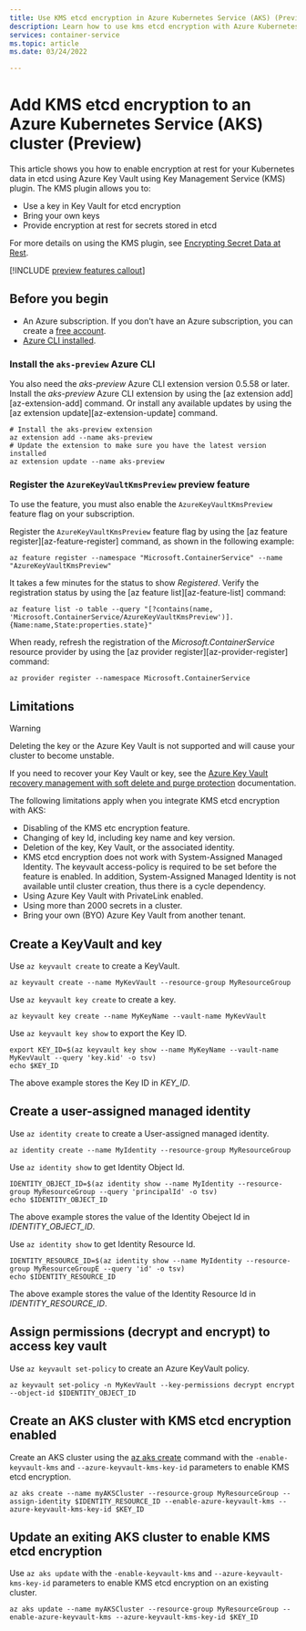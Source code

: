 ```yaml
---
title: Use KMS etcd encryption in Azure Kubernetes Service (AKS) (Preview)
description: Learn how to use kms etcd encryption with Azure Kubernetes Service (AKS)
services: container-service
ms.topic: article
ms.date: 03/24/2022

---
```


# Add KMS etcd encryption to an Azure Kubernetes Service (AKS) cluster (Preview)

This article shows you how to enable encryption at rest for your Kubernetes data in etcd using Azure Key Vault using Key Management Service (KMS) plugin. The KMS plugin allows you to:

* Use a key in Key Vault for etcd encryption
* Bring your own keys
* Provide encryption at rest for secrets stored in etcd

For more details on using the KMS plugin, see [Encrypting Secret Data at Rest](https://kubernetes.io/docs/tasks/administer-cluster/kms-provider/).

[!INCLUDE [preview features callout](./includes/preview/preview-callout.md)]

## Before you begin

* An Azure subscription. If you don't have an Azure subscription, you can create a [free account](https://azure.microsoft.com/free).
* [Azure CLI installed](/cli/azure/install-azure-cli).

### Install the `aks-preview` Azure CLI

You also need the *aks-preview* Azure CLI extension version 0.5.58 or later. Install the *aks-preview* Azure CLI extension by using the [az extension add][az-extension-add] command. Or install any available updates by using the [az extension update][az-extension-update] command.

```azurecli-interactive
# Install the aks-preview extension
az extension add --name aks-preview
# Update the extension to make sure you have the latest version installed
az extension update --name aks-preview
```

### Register the `AzureKeyVaultKmsPreview` preview feature

To use the feature, you must also enable the `AzureKeyVaultKmsPreview` feature flag on your subscription.

Register the `AzureKeyVaultKmsPreview` feature flag by using the [az feature register][az-feature-register] command, as shown in the following example:

```azurecli-interactive
az feature register --namespace "Microsoft.ContainerService" --name "AzureKeyVaultKmsPreview"
```

It takes a few minutes for the status to show *Registered*. Verify the registration status by using the [az feature list][az-feature-list] command:

```azurecli-interactive
az feature list -o table --query "[?contains(name, 'Microsoft.ContainerService/AzureKeyVaultKmsPreview')].{Name:name,State:properties.state}"
```

When ready, refresh the registration of the *Microsoft.ContainerService* resource provider by using the [az provider register][az-provider-register] command:

```azurecli-interactive
az provider register --namespace Microsoft.ContainerService
```

## Limitations

> [!WARNING]
> Deleting the key or the Azure Key Vault is not supported and will cause your cluster to become unstable.
> 
> If you need to recover your Key Vault or key, see the [Azure Key Vault recovery management with soft delete and purge protection](../key-vault/general/key-vault-recovery?tabs=azure-cli) documentation.

The following limitations apply when you integrate KMS etcd encryption with AKS:

* Disabling of the KMS etc encryption feature.
* Changing of key Id, including key name and key version.
* Deletion of the key, Key Vault, or the associated identity.
* KMS etcd encryption does not work with System-Assigned Managed Identity. The keyvault access-policy is required to be set before the feature is enabled. In addition, System-Assigned Managed Identity is not available until cluster creation, thus there is a cycle dependency.
* Using Azure Key Vault with PrivateLink enabled.
* Using more than 2000 secrets in a cluster.
* Bring your own (BYO) Azure Key Vault from another tenant.


## Create a KeyVault and key

Use `az keyvault create` to create a KeyVault.

```azurecli
az keyvault create --name MyKevVault --resource-group MyResourceGroup
```

Use `az keyvault key create` to create a key.

```azurecli
az keyvault key create --name MyKeyName --vault-name MyKevVault
```

Use `az keyvault key show` to export the Key ID.

```azurecli
export KEY_ID=$(az keyvault key show --name MyKeyName --vault-name MyKevVault --query 'key.kid' -o tsv)
echo $KEY_ID
```

The above example stores the Key ID in *KEY_ID*.
 
## Create a user-assigned managed identity

Use `az identity create` to create a User-assigned managed identity.

```azurecli
az identity create --name MyIdentity --resource-group MyResourceGroup
```

Use `az identity show` to get Identity Object Id.

```azurecli
IDENTITY_OBJECT_ID=$(az identity show --name MyIdentity --resource-group MyResourceGroup --query 'principalId' -o tsv)
echo $IDENTITY_OBJECT_ID
```

The above example stores the value of the Identity Obeject Id in *IDENTITY_OBJECT_ID*.

Use `az identity show` to get Identity Resource Id.

```azurecli
IDENTITY_RESOURCE_ID=$(az identity show --name MyIdentity --resource-group MyResourceGroupE --query 'id' -o tsv)
echo $IDENTITY_RESOURCE_ID
```

The above example stores the value of the Identity Resource Id in *IDENTITY_RESOURCE_ID*.

## Assign permissions (decrypt and encrypt) to access key vault

Use `az keyvault set-policy` to create an Azure KeyVault policy.

```azurecli-interactive
az keyvault set-policy -n MyKevVault --key-permissions decrypt encrypt --object-id $IDENTITY_OBJECT_ID
```

## Create an AKS cluster with KMS etcd encryption enabled

Create an AKS cluster using the [az aks create][az-aks-create] command with the `-enable-keyvault-kms` and `--azure-keyvault-kms-key-id` parameters to enable KMS etcd encryption.

```azurecli-interactive
az aks create --name myAKSCluster --resource-group MyResourceGroup --assign-identity $IDENTITY_RESOURCE_ID --enable-azure-keyvault-kms --azure-keyvault-kms-key-id $KEY_ID
```

## Update an exiting AKS cluster to enable KMS etcd encryption

Use `az aks update` with the `-enable-keyvault-kms` and `--azure-keyvault-kms-key-id` parameters to enable KMS etcd encryption on an existing cluster.

```azurecli-interactive
az aks update --name myAKSCluster --resource-group MyResourceGroup --enable-azure-keyvault-kms --azure-keyvault-kms-key-id $KEY_ID
```

<!-- LINKS - Internal -->
[aks-support-policies]: support-policies.md
[aks-faq]: faq.md
[azure-cli-install]: /cli/azure/install-azure-cli
[az-aks-create]: /cli/azure/aks#az-aks-create
